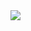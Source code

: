 

  <img align="right"  src="https://user-images.githubusercontent.com/112738975/188952398-5b3b140b-b879-4e0d-8303-d321c2f1d051.gif">


